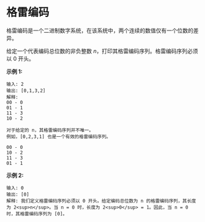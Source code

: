 # 格雷编码

格雷编码是一个二进制数字系统，在该系统中，两个连续的数值仅有一个位数的差异。

给定一个代表编码总位数的非负整数 *n*，打印其格雷编码序列。格雷编码序列必须以 0 开头。

**示例 1:**

    输入: 2
    输出: [0,1,3,2]
    解释:
    00 - 0
    01 - 1
    11 - 3
    10 - 2

    对于给定的 n，其格雷编码序列并不唯一。
    例如，[0,2,3,1] 也是一个有效的格雷编码序列。

    00 - 0
    10 - 2
    11 - 3
    01 - 1

**示例 2:**

    输入: 0
    输出: [0]
    解释: 我们定义格雷编码序列必须以 0 开头。给定编码总位数为 n 的格雷编码序列，其长度为 2<sup>n</sup>。当 n = 0 时，长度为 2<sup>0</sup> = 1。因此，当 n = 0 时，其格雷编码序列为 [0]。